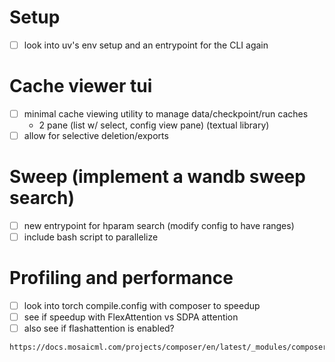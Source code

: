 # Setup

- [ ] look into uv's env setup and an entrypoint for the CLI again

# Cache viewer tui
- [ ] minimal cache viewing utility to manage data/checkpoint/run caches
  - 2 pane (list w/ select, config view pane) (textual library)
- [ ] allow for selective deletion/exports

# Sweep (implement a wandb sweep search)
- [ ] new entrypoint for hparam search (modify config to have ranges)
- [ ] include bash script to parallelize

# Profiling and performance

- [ ] look into torch compile.config with composer to speedup
- [ ] see if speedup with FlexAttention vs SDPA attention
- [ ] also see if flashattention is enabled?

```
https://docs.mosaicml.com/projects/composer/en/latest/_modules/composer/trainer/trainer.html#:~:text=..%20seealso%3A%3A%20The%20%3Amod,None%60%60.%20(default%3A%20%60%60None%60%60)
```
